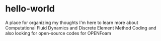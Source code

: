 # hello-world
A place for organizing my thoughts
I'm here to learn more about Computational Fluid Dynamics and Discrete Element Method Coding
and also looking for open-source codes for OPENFoam
